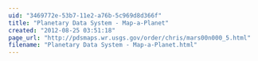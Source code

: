 ```yaml
---
uid: "3469772e-53b7-11e2-a76b-5c969d8d366f"
title: "Planetary Data System - Map-a-Planet"
created: "2012-08-25 03:51:18"
page_url: "http://pdsmaps.wr.usgs.gov/order/chris/mars00n000_5.html"
filename: "Planetary Data System - Map-a-Planet.html"
---
```

